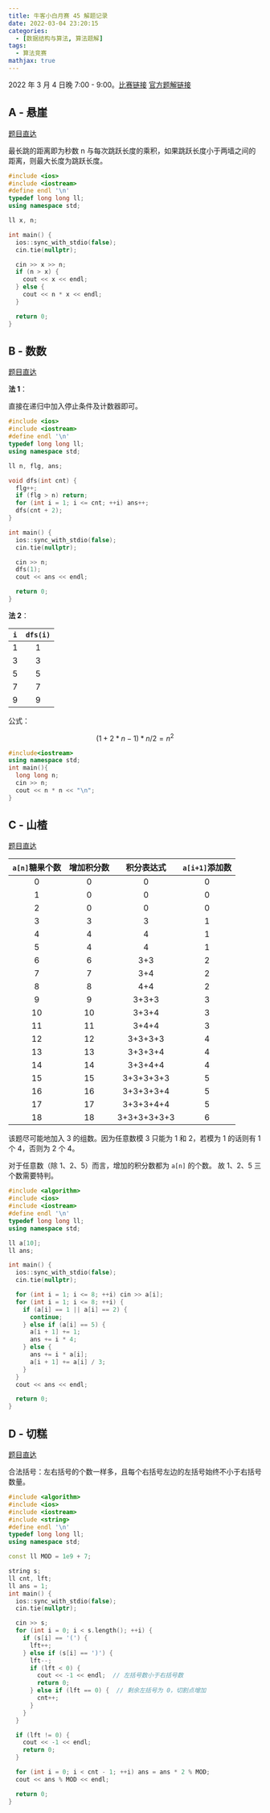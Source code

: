 ```yaml
---
title: 牛客小白月赛 45 解题记录
date: 2022-03-04 23:20:15
categories:
  - [数据结构与算法, 算法题解]
tags:
  - 算法竞赛
mathjax: true
---
```


2022 年 3 月 4 日晚 7:00 - 9:00。[比赛链接](https://ac.nowcoder.com/acm/contest/11222) [官方题解链接](https://ac.nowcoder.com/discuss/854301)

<!-- more -->

## A - 悬崖

[题目直达](https://ac.nowcoder.com/acm/contest/11222/A)

最长跳的距离即为秒数 n 与每次跳跃长度的乘积，如果跳跃长度小于两墙之间的距离，则最大长度为跳跃长度。

```cpp
#include <ios>
#include <iostream>
#define endl '\n'
typedef long long ll;
using namespace std;

ll x, n;

int main() {
  ios::sync_with_stdio(false);
  cin.tie(nullptr);

  cin >> x >> n;
  if (n > x) {
    cout << x << endl;
  } else {
    cout << n * x << endl;
  }

  return 0;
}
```

## B - 数数

[题目直达](https://ac.nowcoder.com/acm/contest/11222/B)

**法 1**：

直接在递归中加入停止条件及计数器即可。

```cpp
#include <ios>
#include <iostream>
#define endl '\n'
typedef long long ll;
using namespace std;

ll n, flg, ans;

void dfs(int cnt) {
  flg++;
  if (flg > n) return;
  for (int i = 1; i <= cnt; ++i) ans++;
  dfs(cnt + 2);
}

int main() {
  ios::sync_with_stdio(false);
  cin.tie(nullptr);

  cin >> n;
  dfs(1);
  cout << ans << endl;

  return 0;
}
```

**法 2**：

| `i` | `dfs(i)` |
| :-: | :------: |
|  1  |    1     |
|  3  |    3     |
|  5  |    5     |
|  7  |    7     |
|  9  |    9     |

公式：

$$ (1+2*n-1)*n/2 = n^{2}$$

```cpp
#include<iostream>
using namespace std;
int main(){
  long long n;
  cin >> n;
  cout << n * n << "\n";
}
```

## C - 山楂

[题目直达](https://ac.nowcoder.com/acm/contest/11222/C)

| `a[n]`糖果个数 | 增加积分数 | 积分表达式  | `a[i+1]`添加数 |
| :------------: | :--------: | :---------: | :------------: |
|       0        |     0      |      0      |       0        |
|       1        |     0      |      0      |       0        |
|       2        |     0      |      0      |       0        |
|       3        |     3      |      3      |       1        |
|       4        |     4      |      4      |       1        |
|       5        |     4      |      4      |       1        |
|       6        |     6      |     3+3     |       2        |
|       7        |     7      |     3+4     |       2        |
|       8        |     8      |     4+4     |       2        |
|       9        |     9      |    3+3+3    |       3        |
|       10       |     10     |    3+3+4    |       3        |
|       11       |     11     |    3+4+4    |       3        |
|       12       |     12     |   3+3+3+3   |       4        |
|       13       |     13     |   3+3+3+4   |       4        |
|       14       |     14     |   3+3+4+4   |       4        |
|       15       |     15     |  3+3+3+3+3  |       5        |
|       16       |     16     |  3+3+3+3+4  |       5        |
|       17       |     17     |  3+3+3+4+4  |       5        |
|       18       |     18     | 3+3+3+3+3+3 |       6        |

该题尽可能地加入 3 的组数。因为任意数模 3 只能为 1 和 2，若模为 1 的话则有 1 个 4，否则为 2 个 4。

对于任意数（除 1、2、5）而言，增加的积分数都为 `a[n]` 的个数。 故 1、2、5 三个数需要特判。

```cpp
#include <algorithm>
#include <ios>
#include <iostream>
#define endl '\n'
typedef long long ll;
using namespace std;

ll a[10];
ll ans;

int main() {
  ios::sync_with_stdio(false);
  cin.tie(nullptr);

  for (int i = 1; i <= 8; ++i) cin >> a[i];
  for (int i = 1; i <= 8; ++i) {
    if (a[i] == 1 || a[i] == 2) {
      continue;
    } else if (a[i] == 5) {
      a[i + 1] += 1;
      ans += i * 4;
    } else {
      ans += i * a[i];
      a[i + 1] += a[i] / 3;
    }
  }
  cout << ans << endl;

  return 0;
}
```

## D - 切糕

[题目直达](https://ac.nowcoder.com/acm/contest/11222/D)

合法括号：左右括号的个数一样多，且每个右括号左边的左括号始终不小于右括号数量。

```cpp
#include <algorithm>
#include <ios>
#include <iostream>
#include <string>
#define endl '\n'
typedef long long ll;
using namespace std;

const ll MOD = 1e9 + 7;

string s;
ll cnt, lft;
ll ans = 1;
int main() {
  ios::sync_with_stdio(false);
  cin.tie(nullptr);

  cin >> s;
  for (int i = 0; i < s.length(); ++i) {
    if (s[i] == '(') {
      lft++;
    } else if (s[i] == ')') {
      lft--;
      if (lft < 0) {
        cout << -1 << endl;  // 左括号数小于右括号数
        return 0;
      } else if (lft == 0) {  // 剩余左括号为 0，切割点增加
        cnt++;
      }
    }
  }

  if (lft != 0) {
    cout << -1 << endl;
    return 0;
  }

  for (int i = 0; i < cnt - 1; ++i) ans = ans * 2 % MOD;
  cout << ans % MOD << endl;

  return 0;
}
```
